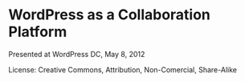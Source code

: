 WordPress as a Collaboration Platform
=====================================

Presented at WordPress DC, May 8, 2012


License: Creative Commons, Attribution, Non-Comercial, Share-Alike
